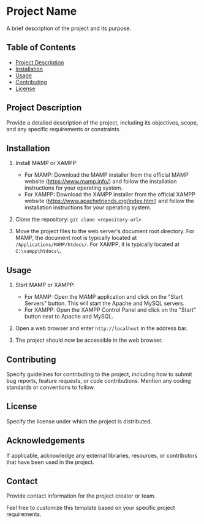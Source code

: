 # Project Name

A brief description of the project and its purpose.

## Table of Contents

- [Project Description](#project-description)
- [Installation](#installation)
- [Usage](#usage)
- [Contributing](#contributing)
- [License](#license)

## Project Description

Provide a detailed description of the project, including its objectives, scope, and any specific requirements or constraints.

## Installation

1. Install MAMP or XAMPP:
   - For MAMP: Download the MAMP installer from the official MAMP website (https://www.mamp.info/) and follow the installation instructions for your operating system.
   - For XAMPP: Download the XAMPP installer from the official XAMPP website (https://www.apachefriends.org/index.html) and follow the installation instructions for your operating system.

2. Clone the repository: `git clone <repository-url>`
3. Move the project files to the web server's document root directory. For MAMP, the document root is typically located at `/Applications/MAMP/htdocs/`. For XAMPP, it is typically located at `C:\xampp\htdocs\`.

## Usage

1. Start MAMP or XAMPP:
   - For MAMP: Open the MAMP application and click on the "Start Servers" button. This will start the Apache and MySQL servers.
   - For XAMPP: Open the XAMPP Control Panel and click on the "Start" button next to Apache and MySQL.

2. Open a web browser and enter `http://localhost` in the address bar.
3. The project should now be accessible in the web browser.

## Contributing

Specify guidelines for contributing to the project, including how to submit bug reports, feature requests, or code contributions. Mention any coding standards or conventions to follow.

## License

Specify the license under which the project is distributed.

## Acknowledgements

If applicable, acknowledge any external libraries, resources, or contributors that have been used in the project.

## Contact

Provide contact information for the project creator or team.

Feel free to customize this template based on your specific project requirements.
